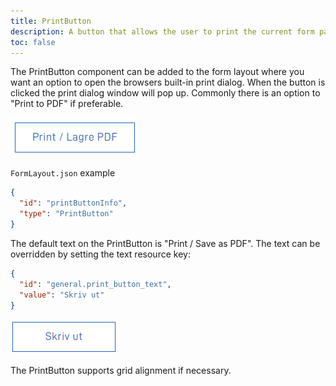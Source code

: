 ```yaml
---
title: PrintButton
description: A button that allows the user to print the current form page
toc: false
---
```


The PrintButton component can be added to the form layout where you want an option to open the browsers built-in print dialog.
When the button is clicked the print dialog window will pop up. Commonly there is an option to "Print to PDF" if preferable.

![The PrintButton is rendered as a secondary button](printButton-example.png "The PrintButton is rendered as a secondary button")

`FormLayout.json` example

```json
{
  "id": "printButtonInfo",
  "type": "PrintButton"
}
```
The default text on the PrintButton is "Print / Save as PDF".
The text can be overridden by setting the text resource key:
```json
{
  "id": "general.print_button_text",
  "value": "Skriv ut"
}
```
![Overridden example of the PrintButton](printButton-overridden-example.png "Overridden example of the PrintButton")


The PrintButton supports grid alignment if necessary.
